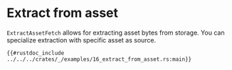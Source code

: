 # Extract from asset

`ExtractAssetFetch` allows for extracting asset bytes from storage. You can
specialize extraction with specific asset as source.

```rust,ignore
{{#rustdoc_include ../../../crates/_/examples/16_extract_from_asset.rs:main}}
```
